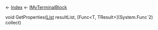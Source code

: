 ← [Index](Api-Index) ← [IMyTerminalBlock](Sandbox.ModAPI.Ingame.IMyTerminalBlock)

void GetProperties([List<T>](System.Collections.Generic.List`1) resultList, [Func<T, TResult>](System.Func`2) collect)

